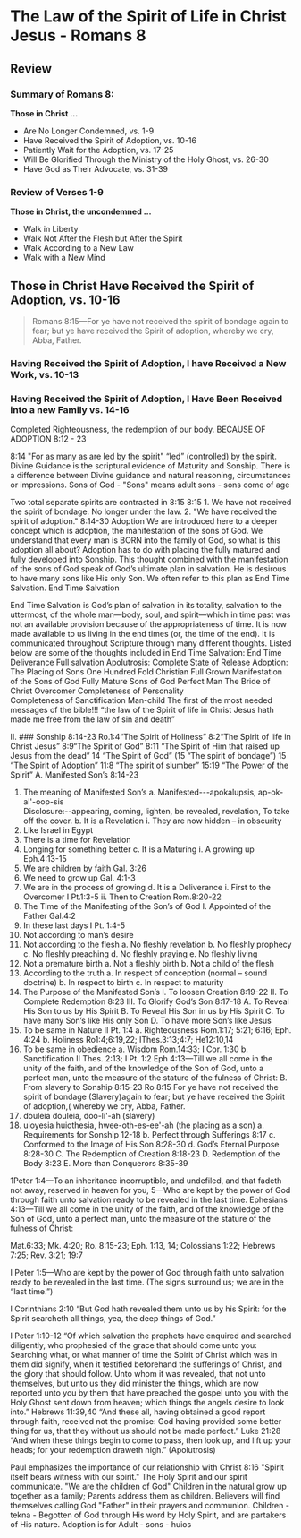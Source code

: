 # The Law of the Spirit of Life in Christ Jesus - Romans 8

## Review

### Summary of Romans 8: 

**Those in Christ ...**

- Are No Longer Condemned, vs. 1-9
- Have Received the Spirit of Adoption, vs. 10-16
- Patiently Wait for the Adoption, vs. 17-25
- Will Be Glorified Through the Ministry of the Holy Ghost, vs. 26-30
- Have God as Their Advocate, vs. 31-39

### Review of Verses 1-9

**Those in Christ, the uncondemned &hellip;**
- Walk in Liberty
- Walk Not After the Flesh but After the Spirit
- Walk According to a New Law
- Walk with a New Mind

## Those in Christ Have Received the Spirit of Adoption, vs. 10-16

> Romans 8:15&mdash;For ye have not received the spirit of bondage again to fear; but ye have received the Spirit of adoption, whereby we cry, Abba, Father.

### Having Received the Spirit of Adoption, I have Received a New Work, vs. 10-13

<!-- PART 1 -->

### Having Received the Spirit of Adoption, I Have Been Received into a new Family vs. 14-16

Completed Righteousness, the redemption of our body. BECAUSE OF ADOPTION     8:12 - 23

8:14	"For as many as are led by the spirit"    “led” (controlled) by the spirit.                                        Divine Guidance is the scriptural evidence of Maturity and Sonship.
There is a difference between Divine guidance and natural reasoning, circumstances or impressions.
		Sons of God - "Sons" means adult sons - sons come of age

Two total separate  spirits are contrasted in 8:15
8:15	1.	We have not received the spirit of bondage.       No longer under the law.
	2.	"We have received the spirit of adoption."
8:14-30 Adoption
We are introduced here to a deeper concept which is adoption, the manifestation of the sons of God. We understand that every man is BORN into the family of God, so what is this adoption all about? Adoption has to do with placing the fully matured and fully developed into Sonship. This thought combined with the manifestation of the sons of God speak of God’s ultimate plan in salvation. He is desirous to have many sons like His only Son. We often refer to this plan as End Time Salvation. 
End Time Salvation

End Time Salvation is God’s plan of salvation in its totality, salvation to the uttermost, of the whole man—body, soul, and spirit—which in time past was not an available provision because of the appropriateness of time. It is now made available to us living in the end times (or, the time of the end).
It is communicated throughout Scripture through many different thoughts. Listed below are some of the thoughts included in End Time Salvation: 
End Time Deliverance                Full salvation           Apolutrosis: Complete State    of Release
Adoption: The Placing of Sons
One Hundred Fold Christian  Full Grown                                                                                                                                                                                                                                                                                                                                                                                                                                                                                                                 Manifestation of the Sons of God
Fully Mature Sons of God    Perfect Man
The Bride of Christ                     Overcomer                              Completeness of Personality                              
                                                       Completeness of Sanctification        Man-child
The first of the most needed messages of the bible!!!
“the law of the Spirit of life in Christ Jesus hath made me free from the law of sin and death”          
              
              
              
              
              
              
              

II. ### Sonship							8:14-23
Ro.1:4“The Spirit of Holiness” 8:2“The Spirit of life in Christ Jesus” 8:9“The Spirit of God”                                                                                                                                        8:11  “The Spirit of Him that raised up Jesus from the dead” 14 “The Spirit of God”                         (15  “The spirit of bondage”) 15 “The Spirit of Adoption” 
11:8 “The spirit of slumber”                                                    15:19 “The Power of the Spirit”
A. Manifested Son’s						8:14-23
1. The meaning of Manifested Son’s
a.  Manifested---apokalupsis,  ap-ok-al'-oop-sis                                                                                 
Disclosure:--appearing, coming, lighten, be revealed, revelation, To take off the cover. 
b. It is a Revelation
i. They are now hidden – in obscurity
1. Like Israel in Egypt
2. There is a time for Revelation
3. Longing for something better
c.    It is a Maturing
i. A growing up					Eph.4:13-15
1. We are children by faith		Gal. 3:26
2. We need to grow up			Gal. 4:1-3
3. We are in the process of growing
d. It is a Deliverance
i. First to the Overcomer			I Pt.1:3-5
ii. Then to Creation				Rom.8:20-22
1. The Time of the Manifesting of the Son’s of God
I. Appointed of the Father			Gal.4:2
1. In these last days                      		 I Pt. 1:4-5
2. Not according to man’s desire		
3. Not according to the flesh
a.   No fleshly revelation
b. No fleshly prophecy
c.   No fleshly preaching
d. No fleshly praying
e.   No fleshly living
4. Not a premature birth
a.     Not a fleshly birth
b. Not a child of the flesh
5. According to the truth
a. In respect of conception (normal – sound doctrine)
b. In respect to birth
c. In respect to maturity
2. The Purpose of the Manifested Son’s
I. To loosen Creation					8:19-22
II. To Complete Redemption				8:23
III. To Glorify God’s Son					8:17-18
A. To Reveal His Son to us by His Spirit
B. To Reveal His Son in us by His Spirit
C. To have many Son’s like His only Son
D. To have more Son’s like Jesus
1. To be same in Nature			II Pt. 1:4
a. Righteousness       Rom.1:17; 5:21; 6:16; Eph. 4:24
b. Holiness    Ro1:4;6:19,22; IThes.3:13;4:7;	He12:10,14
2. To be same in obedience
a. Wisdom                                    Rom.14:33; 	I Cor. 1:30
b. Sanctification                        II Thes. 2:13;  I Pt. 1:2
Eph 4:13—Till we all come in the unity of the faith, and of the knowledge of the Son of God, unto a perfect man, unto the measure of the stature of the fulness of Christ: 
B. From slavery to Sonship						8:15-23
Ro 8:15 For ye have not received the spirit of bondage (Slavery)again to fear; but ye have received the Spirit of adoption,(  whereby we cry, Abba, Father.
1397.  douleia  douleia,  doo-li'-ah  (slavery)
5206.  uioyesia  huiothesia,  hwee-oth-es-ee'-ah (the placing as a son)
a. Requirements for Sonship				    	12-18
b. Perfect through Sufferings 					8:17
c. Conformed to the Image of His Son				8:28-30
d. God’s Eternal Purpose					8:28-30
C. The Redemption of Creation						8:18-23
D. Redemption of the Body						8:23
E. More than Conquerors						8:35-39


1Peter 1:4—To an inheritance incorruptible, and undefiled, and that fadeth not away, reserved in heaven for you,  5—Who are kept by the power of God through faith unto salvation ready to be revealed in the last time. 
Ephesians 4:13—Till we all come in the unity of the faith, and of the knowledge of the Son of God, unto a perfect man, unto the measure of the stature of the fulness of Christ:

Mat.6:33; Mk. 4:20; Ro. 8:15-23; Eph. 1:13, 14; Colossians 1:22; Hebrews 7:25; Rev. 3:21; 19:7



I Peter 1:5—Who are kept by the power of God through faith unto salvation ready to be revealed in the last time. (The signs surround us; we are in the “last time.”)

I Corinthians 2:10 “But God hath revealed them unto us by his Spirit: for the Spirit searcheth all things, yea, the deep things of God.”

I Peter 1:10-12 “Of which salvation the prophets have enquired and searched diligently, who prophesied of the grace that should come unto you: Searching what, or what manner of time the Spirit of Christ which was in them did signify, when it testified beforehand the sufferings of Christ, and the glory that should follow.
    Unto whom it was revealed, that not unto themselves, but unto us they did minister the things, which are now reported unto you by them that have preached the gospel unto you with the Holy Ghost sent down from heaven; which things the angels desire to look into.”
Hebrews 11:39,40 “And these all, having obtained a good report through faith, received not the promise: God having provided some better thing for us, that they without us should not be made perfect.”
Luke 21:28 “And when these things begin to come to pass, then look up, and lift up your heads; for your redemption draweth nigh.” (Apolutrosis)

Paul emphasizes the importance of our relationship with Christ
8:16	"Spirit itself bears witness with our spirit."                                                                                        The Holy Spirit and our spirit communicate.      "We are the children of God"
Children in the natural grow up together as a family; Parents address them as children.
Believers will find themselves calling God "Father" in their prayers and communion.          Children - tekna - Begotten of God through His word by Holy Spirit, and are partakers of His nature.				Adoption is for Adult - sons - huios




